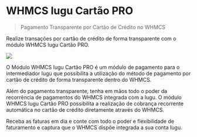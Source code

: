 # WHMCS Iugu Cartão PRO

> Pagamento Transparente por Cartão de Crédito no WHMCS

Realize transações por cartão de crédito de forma transparente com o módulo WHMCS Iugu Cartão PRO.

![](https://assets.eunarede.net/products/whmcs/iugu/cartao/hero-image.jpg)

O Módulo WHMCS Iugu Cartão PRO é um módulo de pagamento para o intermediador Iugu que possibilita a utilização do método de pagamento por cartão de crédito de forma transparente dentro do WHMCS.

Além do pagamento transparente, tenha em mãos todo o poder da recorrência de pagamentos do WHMCS integrada com a Iugu. O módulo WHMCS Iugu Cartão PRO possibilita a realização de cobrança recorrente automática no cartão de crédito diretamente através do WHMCS.

Receba as faturas em dia e conte com todo o poder e flexibilidade de faturamento e captura que o WHMCS dispõe integrada a sua conta Iugu.
